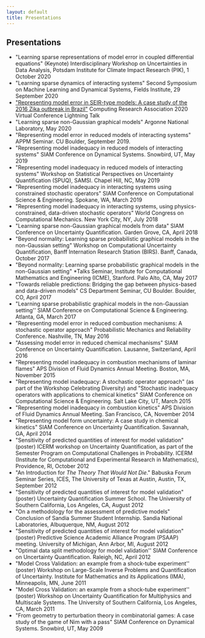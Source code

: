 ```yaml
---
layout: default
title: Presentations
---
```

## Presentations
<ul>
<li>"Learning sparse representations of model error in coupled
differential equations" (Keynote) Interdisciplinary Workshop on Uncertainties
in Data Analysis, Potsdam Institute for Climate Impact Research (PIK), 1
October 2020</li>

<li> "Learning sparse dynamics of interacting systems" Second Symposium on
Machine Learning and Dynamical Systems, Fields Institute, 29 September
2020</li>

<li><a
href="https://www.youtube.com/watch?v=38eCan3Ullg&list=PL6AeXx75lHyyqKgfRmlSM4QUEna0dWDza&index=6">"Representing
model error in SEIR-type models: A case study of the 2016 Zika outbreak in
Brazil"</a> Computing Research Association 2020 Virtual Conference Lightning
Talk</li>

<li>"Learning sparse non-Gaussian graphical models" Argonne National Laboratory, May 2020</li>

 <li> "Representing model error in reduced models of interacting
 systems" APPM Seminar. CU Boulder, September 2019.</li>

 <li> "Representing model inadequacy in reduced models of interacting
 systems" SIAM Conference on Dynamical Systems. Snowbird, UT, May 2019</li>

  <li> "Representing model inadequacy in reduced models of interacting systems"
  Workshop on Statistical Perspectives on Uncertainty Quantification (SPUQ),
  SAMSI. Chapel Hill, NC, May 2019</li>

  <li> "Representing model inadequacy in interacting systems using constrained
  stochastic operators" SIAM Conference on Computational Science &
  Engineering. Spokane, WA, March 2019</li>

  <li> "Representing model inadequacy in interacting systems, using
  physics-constrained, data-driven stochastic operators" World Congress on
  Computational Mechanics. New York City, NY, July 2018</li>

  <li> "Learning sparse non-Gaussian graphical models from data" SIAM
  Conference on Uncertainty Quantification. Garden Grove, CA, April 2018</li>

  <li> "Beyond normality: Learning sparse probabilistic graphical models in the
  non-Gaussian setting" Workshop on Computational Uncertainty Quantification,
  Banff Internation Research Station (BIRS). Banff, Canada, October 2017</li>

  <li> "Beyond normality: Learning sparse probabilistic graphical models in the non-Gaussian
      setting" *Talks Seminar, Institute for Computational Mathematics and Engineering (ICME), Stanford. Palo Alto, CA, May 2017</li>

  <li> "Towards reliable predictions: Bridging the gap between physics-based and data-driven
      models" CS Department Seminar, CU Boulder. Boulder, CO, April 2017</li>

  <li> "Learning sparse probabilistic graphical models in the non-Gaussian setting'' SIAM Conference on
  Computational Science & Engineering. Atlanta, GA, March 2017</li>

  <li> "Representing model error in reduced combustion mechanisms: A stochastic operator
      approach"
  Probabilistic Mechanics and Reliability Conference. Nashville, TN, May 2016</li>

  <li> "Assessing model error in reduced chemical mechanisms" SIAM Conference on
  Uncertainty Quantification. Lausanne, Switzerland, April 2016</li>

  <li> "Representing model inadequacy in combustion mechanisms of laminar flames" APS Division of
  Fluid Dynamics Annual Meeting. Boston, MA, November 2015</li>

  <li> "Representing model inadequacy: A stochastic operator approach" (as
   part of the Workshop Celebrating Diversity) and "Stochastic inadequacy
   operators with applications to chemical kinetics" SIAM Conference on
   Computational Science & Engineering. Salt Lake City, UT, March 2015</li>

  <li> "Representing model inadequacy in combustion kinetics" APS Division of
  Fluid Dynamics Annual Meeting. San Francisco, CA, November 2014</li>

  <li> "Representing model form uncertainty: A case study in chemical kinetics"
  SIAM Conference on Uncertainty Quantification. Savannah, GA, April 2014
  </li>

  <li> "Sensitivity of predicted quantities of interest for model validation"
  (poster) ICERM workshop on Uncertainty Quantification, as part of the
  Semester Program on Computational Challenges in Probability. ICERM (Institute
  for Computational and Experimental Research in Mathematics), Providence, RI,
  October 2012</li>

  <li> "An Introduction for <i>The Theory That Would Not Die</i>." Babuska
  Forum Seminar Series, ICES, The University of Texas at Austin, Austin, TX,
  September 2012</li>

<li> "Sensitivity of predicted quantities of interest for model validation"
(poster) Uncertainty Quantification Summer School. The University of Southern
California, Los Angeles, CA, August 2012</li>

  <li> "On a methodology for the assessment of predictive models" Conclusion of
  Sandia Summer Student Internship. Sandia National Laboratories, Albuquerque,
  NM, August 2012</li>

<li> "Sensitivity of predicted quantities of interest for model validation"
(poster) Predictive Science Academic Alliance Program (PSAAP) meeting.
University of Michigan, Ann Arbor, MI, August 2012</li>

  <li> "Optimal data split methodology for model validation'' SIAM Conference
   on Uncertainty Quantification. Raleigh, NC, April 2012</li>

<li> "Model Cross Validation: an example from a shock-tube experiment''
(poster) Workshop on Large-Scale Inverse Problems and Quantification of
Uncertainty. Institute for Mathematics and its Applications (IMA), Minneapolis,
MN, June 2011</li>

  <li> "Model Cross Validation: an example from a shock-tube experiment''
  (poster) Workshop on Uncertainty Quantification for Multiphysics and
  Multiscale Systems. The University of Southern California, Los Angeles, CA,
  March 2011</li>

  <li> "From geometry to perturbation theory in combinatorial games: A case
  study of the game of Nim with a pass" SIAM Conference on Dynamical Systems.
  Snowbird, UT, May 2009</li>
  </ul>
